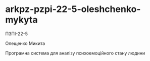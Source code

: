 # arkpz-pzpi-22-5-oleshchenko-mykyta
ПЗПІ-22-5

Олещенко Микита

Програмна система для аналізу психоемоційного стану людини

